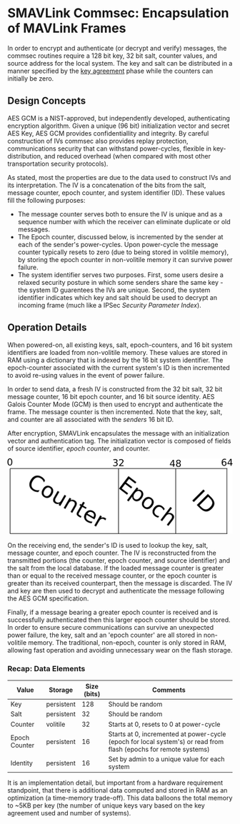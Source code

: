 
# SMAVLink Commsec: Encapsulation of MAVLink Frames

In order to encrypt and authenticate (or decrypt and verify) messages, the
commsec routines require a 128 bit key, 32 bit salt, counter values, and source
address for the local system.  The key and salt can be distributed in a manner
specified by the [key agreement](commsec-keyexchange.html) phase while the counters
can initially be zero.

## Design Concepts

AES GCM is a NIST-approved, but independently developed, authenticating
encryption algorithm.  Given a unique (96 bit) initialization vector and secret
AES Key, AES GCM provides confidentiallity and integrity.  By careful
construction of IVs commsec also provides replay protection, communications
security that can withstand power-cycles, flexible in key-distribution, and
reduced overhead (when compared with most other transportation security
protocols).

As stated, most the properties are due to the data used to construct IVs and
its interpretation.  The IV is a concatenation of the bits from the salt,
message counter, epoch counter, and system identifier (ID).  These values fill the
following purposes:

* The message counter serves both to ensure the IV is unique and as a sequence
  number with which the receiver can eliminate duplicate or old messages.
* The Epoch counter, discussed below, is incremented by the sender at each of
  the sender's power-cycles. Upon power-cycle the message counter typically
resets to zero (due to being stored in volitile memory), by storing the epoch
counter in non-volitile memory it can survive power failure.
* The system identifier serves two purposes.  First, some users desire a relaxed
  security posture in which some senders share the same key - the system ID
guarentees the IVs are unique.  Second, the system identifier indicates which
key and salt should be used to decrypt an incoming frame (much like a IPSec
_Security Parameter Index_).

## Operation Details

When powered-on, all existing keys, salt, epoch-counters, and 16 bit system
identifiers are loaded from non-volitile memory.  These values are stored in RAM
using a dictionary that is indexed by the 16 bit system identifier.  The
epoch-counter associated with the current system's ID is then incremented to
avoid re-using values in the event of power failure.

In order to send data, a fresh IV is constructed from the 32 bit salt, 32 bit
message counter, 16 bit epoch counter, and 16 bit source identity.  AES Galois
Counter Mode (GCM) is then used to encrypt and authenticate the frame.  The
message counter is then incremented.  Note that the key, salt, and counter are
all associated with the _senders_ 16 bit ID.

After encryption, SMAVLink encapsulates the message with an initialization
vector and authentication tag.  The initialization vector is composed of fields
of source identifier, _epoch counter_, and counter.

![Packet format for commsec packets](/images/commsec-packet.png)

On the receiving end, the sender's ID is used to lookup the key, salt, message
counter, and epoch counter.  The IV is reconstructed from the transmitted
portions (the counter, epoch counter, and source identifier) and the salt from
the local database.  If the loaded message counter is greater than or equal to
the received message counter, or the epoch counter is greater than its received
counterpart, then the message is discarded. The IV and key are then used to
decrypt and authenticate the message following the AES GCM specification.

Finally, if a message bearing a greater epoch counter is received and is
successfully authenticated then this larger epoch counter should be stored. In
order to ensure secure communications can survive an unexpected power failure,
the key, salt and an 'epoch counter' are all stored in non-volitile memory.  The
traditional, non-epoch, counter is only stored in RAM, allowing fast operation
and avoiding unnecessary wear on the flash storage.

### Recap: Data Elements

| Value         | Storage       | Size (bits)             | Comments
| -----         | -------       | ----------------        | --------
| Key           | persistent    | 128                     | Should be random
| Salt          | persistent    | 32                      | Should be random
| Counter       | volitile      | 32                      | Starts at 0, resets to 0 at power-cycle
| Epoch Counter | persistent    | 16                      | Starts at 0, incremented at power-cycle (epoch for local system's) or read from flash (epochs for remote systems)
| Identity      | persistent    | 16                      | Set by admin to a unique value for each system

It is an implementation detail, but important from a hardware requirement
standpoint, that there is additional data computed and stored in RAM as an
optimization (a time-memory trade-off).  This data balloons the total memory to
~5KB per key (the number of unique keys vary based on the key agreement used
and number of systems).
